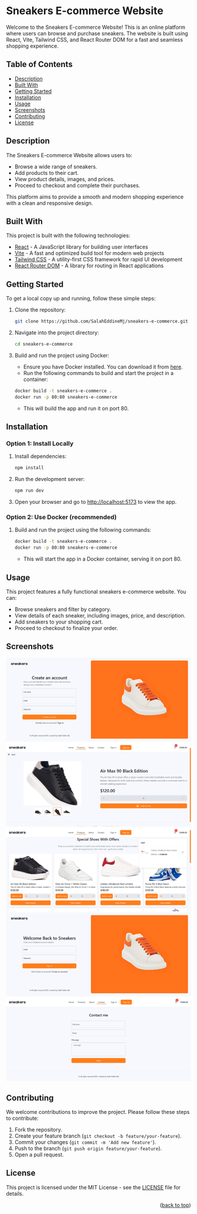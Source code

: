 # Sneakers E-commerce Website

Welcome to the Sneakers E-commerce Website! This is an online platform where users can browse and purchase sneakers. The website is built using React, Vite, Tailwind CSS, and React Router DOM for a fast and seamless shopping experience.

## Table of Contents

- [Description](#description)
- [Built With](#built-with)
- [Getting Started](#getting-started)
- [Installation](#installation)
- [Usage](#usage)
- [Screenshots](#screenshots)
- [Contributing](#contributing)
- [License](#license)

## Description

The Sneakers E-commerce Website allows users to:

- Browse a wide range of sneakers.
- Add products to their cart.
- View product details, images, and prices.
- Proceed to checkout and complete their purchases.

This platform aims to provide a smooth and modern shopping experience with a clean and responsive design.

## Built With

This project is built with the following technologies:

- [React](https://reactjs.org/) - A JavaScript library for building user interfaces
- [Vite](https://vitejs.dev/) - A fast and optimized build tool for modern web projects
- [Tailwind CSS](https://tailwindcss.com/) - A utility-first CSS framework for rapid UI development
- [React Router DOM](https://reactrouter.com/) - A library for routing in React applications

## Getting Started

To get a local copy up and running, follow these simple steps:

1. Clone the repository:

   ```bash
   git clone https://github.com/SalahEddineMj/sneakers-e-commerce.git
   ```

2. Navigate into the project directory:

   ```bash
   cd sneakers-e-commerce
   ```

3. Build and run the project using Docker:
   - Ensure you have Docker installed. You can download it from [here](https://www.docker.com/get-started).
   - Run the following commands to build and start the project in a container:
   ```bash
   docker build -t sneakers-e-commerce .
   docker run -p 80:80 sneakers-e-commerce
   ```
   - This will build the app and run it on port 80.

## Installation

### Option 1: Install Locally

1. Install dependencies:

   ```bash
   npm install
   ```

2. Run the development server:

   ```bash
   npm run dev
   ```

3. Open your browser and go to [http://localhost:5173](http://localhost:5173) to view the app.

### Option 2: Use Docker (recommended)

1. Build and run the project using the following commands:
   ```bash
   docker build -t sneakers-e-commerce .
   docker run -p 80:80 sneakers-e-commerce
   ```
   - This will start the app in a Docker container, serving it on port 80.

## Usage

This project features a fully functional sneakers e-commerce website. You can:

- Browse sneakers and filter by category.
- View details of each sneaker, including images, price, and description.
- Add sneakers to your shopping cart.
- Proceed to checkout to finalize your order.

## Screenshots

![Screenshot 1](src/assets/screenshot5.png)
![Screenshot 2](src/assets/screenshot4.png)
![Screenshot 3](src/assets/screenshot3.png)
![Screenshot 4](src/assets/screenshot2.png)
![Screenshot 5](src/assets/screenshot1.png)

## Contributing

We welcome contributions to improve the project. Please follow these steps to contribute:

1. Fork the repository.
2. Create your feature branch (`git checkout -b feature/your-feature`).
3. Commit your changes (`git commit -m 'Add new feature'`).
4. Push to the branch (`git push origin feature/your-feature`).
5. Open a pull request.

## License

This project is licensed under the MIT License - see the [LICENSE](LICENSE) file for details.

<p align="right">(<a href="#readme-top">back to top</a>)</p>
